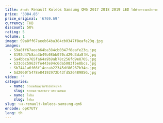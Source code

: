 ```yaml
---
title: สําหรับ Renault Koleos Samsung QM6 2017 2018 2019 LED ไฟท้ายพวงมาลัยกระพริบย้อนกลับขับรถไฟเตือน
price: '3384.85'
price_original: '6769.69'
currency: THB
discount: 50%
rating: 5
volume: 1
image: S9a8ff67aeeb64ba384cb0347f8eafe23q.jpg
images:
  - S9a8ff67aeeb64ba384cb0347f8eafe23q.jpg
  - S192d47b8aa3b49b08bb070cd29d3da8fN.jpg
  - Sa4bbca765fa64a9b9ab78c256fd9e876S.jpg
  - S33c6c59637fe443e94c6da5083f5e8bcs.jpg
  - Sb7441a6f66f14ecab22345df86267b34o.jpg
  - Sd2060f5478e84192972b43fd52648985G.jpg
video: ''
categories:
  - name: รถยนต์และรถจักรยานยนต์
    slug: รถยนต-และรถจ-กรยานยนต
  - name: ไฟรถ
    slug: ไฟรถ
slug: าหร-renault-koleos-samsung-qm6
encode: opK7UTY
lang: th
---
```

  
